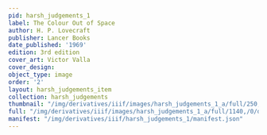 ```yaml
---
pid: harsh_judgements_1
label: The Colour Out of Space
author: H. P. Lovecraft
publisher: Lancer Books
date_published: '1969'
edition: 3rd edition
cover_art: Victor Valla
cover_design:
object_type: image
order: '2'
layout: harsh_judgements_item
collection: harsh_judgements
thumbnail: "/img/derivatives/iiif/images/harsh_judgements_1_a/full/250,/0/default.jpg"
full: "/img/derivatives/iiif/images/harsh_judgements_1_a/full/1140,/0/default.jpg"
manifest: "/img/derivatives/iiif/harsh_judgements_1/manifest.json"
---
```

